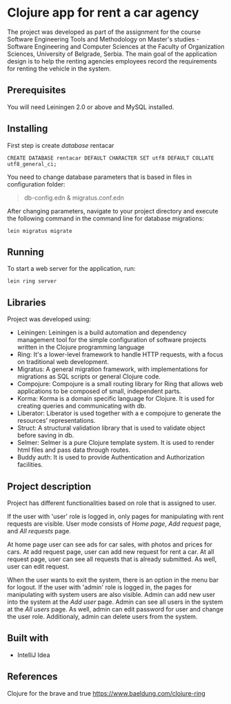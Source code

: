 # Clojure app for rent a car agency

The project was developed as part of the assignment for the course Software Engineering Tools and Methodology on Master's studies - Software Engineering and Computer Sciences at the Faculty of Organization Sciences, University of Belgrade, Serbia. 
The main goal of the application design is to help the renting agencies employees record the requirements for renting the vehicle in the system. 

## Prerequisites
You will need Leiningen 2.0 or above and MySQL installed.

## Installing
First step is create *database* rentacar
```
CREATE DATABASE rentacar DEFAULT CHARACTER SET utf8 DEFAULT COLLATE utf8_general_ci;
```
You need to change database parameters that is based in files in configuration folder: 
>db-config.edn & migratus.conf.edn

After changing parameters, navigate to your project directory and execute the following command in the command line for database migrations:
```
lein migratus migrate
```
## Running
To start a web server for the application, run:

    lein ring server 


## Libraries
Project was developed using:
- Leiningen: Leiningen is a build automation and dependency management tool for the simple configuration of software projects written in the Clojure programming language
- Ring:  It's a lower-level framework to handle HTTP requests, with a focus on traditional web development. 
- Migratus: A general migration framework, with implementations for migrations as SQL scripts or general Clojure code.
- Compojure: Compojure is a small routing library for Ring that allows web applications to be composed of small, independent parts.
- Korma: Korma is a domain specific language for Clojure. It is used for creating queries and communicating with db.
- Liberator: Liberator is used together with a e compojure to generate the resources’ representations.
- Struct: A structural validation library that is used to validate object before saving in db.
- Selmer: Selmer is a pure Clojure template system. It is used to render html files and pass data through routes.
- Buddy auth: It is used to provide Authentication and Authorization facilities.

## Project description

Project has different functionalities based on role that is assigned to user.

If the user with 'user' role is logged in, only pages for manipulating with rent requests are visible.
User mode consists of *Home page*, *Add request* page, and *All requests* page. 

At home page user can see ads for car sales, with photos and prices for cars.
At add request page, user can add new request for rent a car. 
At all request page, user can see all requests that is already submitted. As well, user can edit request. 

When the user wants to exit the system, there is an option in the menu bar for logout.
If the user with 'admin' role is logged in, the pages for manipulating with system users are also visible.
Admin can add new user into the system at the *Add user* page. 
Admin can see all users in the system at the *All users* page. As well, admin can edit password for user and change the user role. Additionaly, admin can delete users from the system.  


## Built with
- IntelliJ Idea


## References
Clojure for the brave and true
https://www.baeldung.com/clojure-ring
